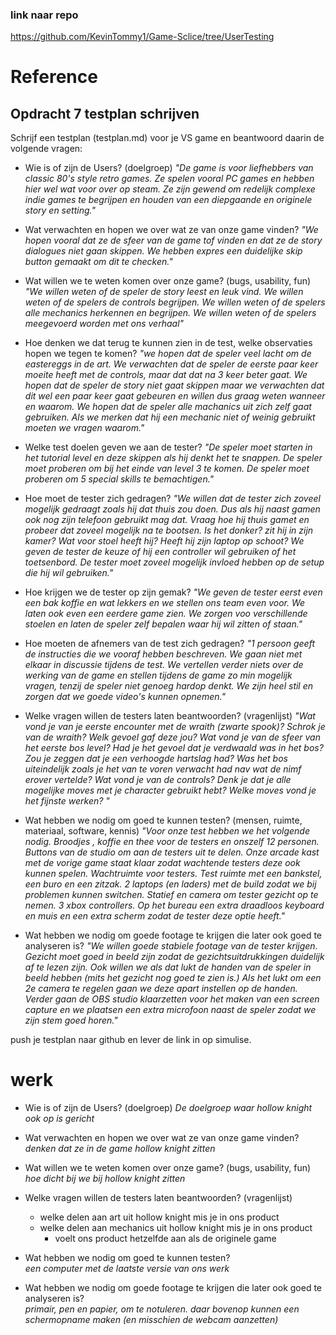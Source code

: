 ### link naar repo
https://github.com/KevinTommy1/Game-Sclice/tree/UserTesting

# Reference
## Opdracht 7 testplan schrijven

Schrijf een testplan (testplan.md) voor je VS game en beantwoord daarin de volgende vragen:

- Wie is of zijn de Users? (doelgroep)
  _"De game is voor liefhebbers van classic 80's style retro games. Ze spelen vooral PC games en hebben hier wel wat voor over op steam. Ze zijn gewend om redelijk complexe indie games te begrijpen en houden van een diepgaande en originele story en setting."_
- Wat verwachten en hopen we over wat ze van onze game vinden?
  _"We hopen vooral dat ze de sfeer van de game tof vinden en dat ze de story dialogues niet gaan skippen. We hebben expres een duidelijke skip button gemaakt om dit te checken."_
- Wat willen we te weten komen over onze game? (bugs, usability, fun)
  _"We willen weten of de speler de story leest en leuk vind. We willen weten of de spelers de controls begrijpen. We willen weten of de spelers alle mechanics herkennen en begrijpen. We willen weten of de spelers meegevoerd worden met ons verhaal"_

- Hoe denken we dat terug te kunnen zien in de test, welke observaties hopen we tegen te komen?
  _"we hopen dat de speler veel lacht om de eastereggs in de art. We verwachten dat de speler de eerste paar keer moeite heeft met de controls, maar dat dat na 3 keer beter gaat. We hopen dat de speler de story niet gaat skippen maar we verwachten dat dit wel een paar keer gaat gebeuren en willen dus graag weten wanneer en waarom. We hopen dat de speler alle machanics uit zich zelf gaat gebruiken. Als we merken dat hij een mechanic niet of weinig gebruikt moeten we vragen waarom."_
- Welke test doelen geven we aan de tester?
  _"De speler moet starten in het tutorial level en deze skippen als hij denkt het te snappen. De speler moet proberen om bij het einde van level 3 te komen. De speler moet proberen om 5 special skills te bemachtigen."_
- Hoe moet de tester zich gedragen?
  _"We willen dat de tester zich zoveel mogelijk gedraagt zoals hij dat thuis zou doen. Dus als hij naast gamen ook nog zijn telefoon gebruikt mag dat. Vraag hoe hij thuis gamet en probeer dat zoveel mogelijk na te bootsen. Is het donker? zit hij in zijn kamer? Wat voor stoel heeft hij? Heeft hij zijn laptop op schoot? We geven de tester de keuze of hij een controller wil gebruiken of het toetsenbord. De tester moet zoveel mogelijk invloed hebben op de setup die hij wil gebruiken."_
- Hoe krijgen we de tester op zijn gemak?
  _"We geven de tester eerst even een bak koffie en wat lekkers en we stellen ons team even voor. We laten ook even een eerdere game zien. We zorgen voo verschillende stoelen en laten de speler zelf bepalen waar hij wil zitten of staan."_
- Hoe moeten de afnemers van de test zich gedragen?
  _"1 persoon geeft de instructies die we vooraf hebben beschreven. We gaan niet met elkaar in discussie tijdens de test. We vertellen verder niets over de werking van de game en stellen tijdens de game zo min mogelijk vragen, tenzij de speler niet genoeg hardop denkt. We zijn heel stil en zorgen dat we goede video's kunnen opnemen."_

- Welke vragen willen de testers laten beantwoorden? (vragenlijst)
  _"Wat vond je van je eerste encounter met de wraith (zwarte spook)?
  Schrok je van de wraith?
  Welk gevoel gaf deze jou?
  Wat vond je van de sfeer van het eerste bos level?
  Had je het gevoel dat je verdwaald was in het bos?
  Zou je zeggen dat je een verhoogde hartslag had?
  Was het bos uiteindelijk zoals je het van te voren verwacht had nav wat de nimf erover vertelde?
  Wat vond je van de controls?
  Denk je dat je alle mogelijke moves met je character gebruikt hebt? Welke moves vond je het fijnste werken?
  "_

- Wat hebben we nodig om goed te kunnen testen? (mensen, ruimte, materiaal, software, kennis)
  _"Voor onze test hebben we het volgende nodig. Broodjes , koffie en thee voor de testers en onszelf 12 personen. Buttons van de studio om aan de testers uit te delen. Onze arcade kast met de vorige game staat klaar zodat wachtende testers deze ook kunnen spelen. Wachtruimte voor testers. Test ruimte met een bankstel, een buro en een zitzak. 2 laptops (en laders) met de build zodat we bij problemen kunnen switchen. Statief en camera om tester gezicht op te nemen. 3 xbox controllers. Op het bureau een extra draadloos keyboard en muis en een extra scherm zodat de tester deze optie heeft."_

- Wat hebben we nodig om goede footage te krijgen die later ook goed te analyseren is?
  _"We willen goede stabiele footage van de tester krijgen. Gezicht moet goed in beeld zijn zodat de gezichtsuitdrukkingen duidelijk af te lezen zijn. Ook willen we als dat lukt de handen van de speler in beeld hebben (mits het gezicht nog goed te zien is.) Als het lukt om een 2e camera te regelen gaan we deze apart instellen op de handen. Verder gaan de OBS studio klaarzetten voor het maken van een screen capture en we plaatsen een extra microfoon naast de speler zodat we zijn stem goed horen."_

push je testplan naar github en lever de link in op simulise.

# werk

- Wie is of zijn de Users? (doelgroep) _De doelgroep waar hollow knight ook op is gericht_
- Wat verwachten en hopen we over wat ze van onze game vinden? _denken dat ze in de game hollow knight zitten_ 
- Wat willen we te weten komen over onze game? (bugs, usability, fun) 
_hoe dicht bij we bij hollow knight zitten_
- Welke vragen willen de testers laten beantwoorden? (vragenlijst)  
  - welke delen aan art uit hollow knight mis je in ons product
  - welke delen aan mechanics uit hollow knight mis je in ons product
    - voelt ons product hetzelfde aan als de originele game

- Wat hebben we nodig om goed te kunnen testen?  
_een computer met de laatste versie van ons werk_
- Wat hebben we nodig om goede footage te krijgen die later ook goed te analyseren is?  
_primair, pen en papier, om te notuleren. daar bovenop kunnen een schermopname maken (en misschien de webcam aanzetten)_